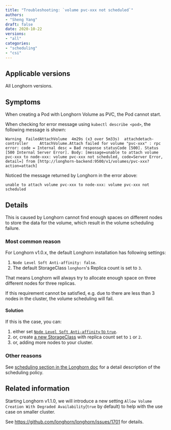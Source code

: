 ```yaml
---
title: "Troubleshooting: `volume pvc-xxx not scheduled`"
authors:
- "Sheng Yang"
draft: false
date: 2020-10-22
versions:
- "all"
categories:
- "scheduling"
- "csi"
---
```


## Applicable versions
All Longhorn versions.

## Symptoms

When creating a Pod with Longhorn Volume as PVC, the Pod cannot start.

When checking for error message using `kubectl describe <pod>`, the following message is shown:

```
Warning  FailedAttachVolume  4m29s (x3 over 5m33s)  attachdetach-controller     AttachVolume.Attach failed for volume "pvc-xxx" : rpc error: code = Internal desc = Bad response statusCode [500]. Status [500 Internal Server Error]. Body: [message=unable to attach volume pvc-xxx to node-xxx: volume pvc-xxx not scheduled, code=Server Error, detail=] from [http://longhorn-backend:9500/v1/volumes/pvc-xxx?action=attach]

```

Noticed the message returned by Longhorn in the error above:
```
unable to attach volume pvc-xxx to node-xxx: volume pvc-xxx not scheduled
```
<!-- truncate -->

## Details

This is caused by Longhorn cannot find enough spaces on different nodes to store the data for the volume, which result in the volume scheduling failure.

### Most common reason
For Longhorn v1.0.x, the default Longhorn installation has following settings:
1. `Node Level Soft Anti-affinity: false`.
1. The default StorageClass `longhorn`'s Replica count is set to `3`.

That means Longhorn will always try to allocate enough space on three different nodes for three replicas.

If this requirement cannot be satisfied, e.g. due to there are less than 3 nodes in the cluster, the volume scheduling will fail.

#### Solution
If this is the case, you can:
1. either set [`Node Level Soft Anti-affinity` to `true`](https://longhorn.io/docs/1.0.2/references/settings#replica-node-level-soft-anti-affinity).
2. or, create [a new StorageClass](https://longhorn.io/docs/1.0.2/references/examples#storageclass) with replica count set to `1` or `2`.
3. or, adding more nodes to your cluster.

### Other reasons
See [scheduling section in the Longhorn doc](https://longhorn.io/docs/1.0.2/volumes-and-nodes/scheduling/) for a detail description of the scheduling policy.

## Related information
Starting Longhorn v1.1.0, we will introduce a new setting `Allow Volume Creation With Degraded Availability`(`true` by default) to help with the use case on smaller cluster.

See https://github.com/longhorn/longhorn/issues/1701 for details.
